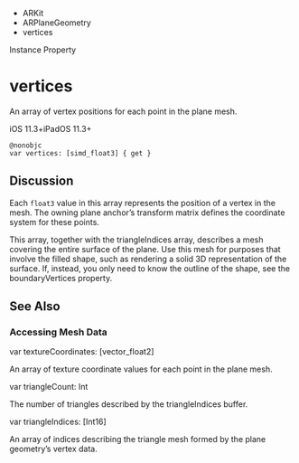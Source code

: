 

- ARKit
- ARPlaneGeometry
-  vertices 

Instance Property

# vertices

An array of vertex positions for each point in the plane mesh.

iOS 11.3+iPadOS 11.3+

``` source
@nonobjc
var vertices: [simd_float3] { get }
```

## Discussion

Each `float3` value in this array represents the position of a vertex in the mesh. The owning plane anchor’s transform matrix defines the coordinate system for these points.

This array, together with the triangleIndices array, describes a mesh covering the entire surface of the plane. Use this mesh for purposes that involve the filled shape, such as rendering a solid 3D representation of the surface. If, instead, you only need to know the outline of the shape, see the boundaryVertices property.

## See Also

### Accessing Mesh Data

var textureCoordinates: [vector_float2]

An array of texture coordinate values for each point in the plane mesh.

var triangleCount: Int

The number of triangles described by the triangleIndices buffer.

var triangleIndices: [Int16]

An array of indices describing the triangle mesh formed by the plane geometry’s vertex data.

